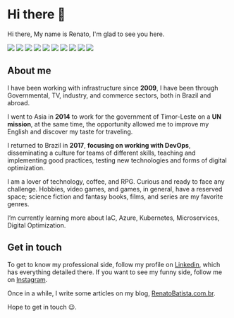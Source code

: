 # Hi there 👋

<!--
**zenatuz/zenatuz** is a ✨ _special_ ✨ repository because its `README.md` (this file) appears on your GitHub profile.

Here are some ideas to get you started:

- 🔭 I’m currently working on ...
- 🌱 I’m currently learning ...
- 👯 I’m looking to collaborate on ...
- 🤔 I’m looking for help with ...
- 💬 Ask me about ...
- 📫 How to reach me: ...
- 😄 Pronouns: ...
- ⚡ Fun fact: ...
-->
Hi there, My name is Renato, I'm glad to see you here.

<!-- ![renato_batista_350.png](renato_batista_350.png) -->


<!-- ![Github stats](https://github-readme-stats.vercel.app/api?username=zenatuz&theme=chartreuse-dark&show_icons=true&count_private=true) -->

<!-- ![Top Languages Card](https://github-readme-stats.vercel.app/api/top-langs/?username=zenatuz&theme=chartreuse-dark) -->


![](https://img.shields.io/badge/OS-Linux-informational?style=flat-square&logo=linux)
![](https://img.shields.io/badge/Container-Docker-informational?style=flat-square&logo=docker) 
![](https://img.shields.io/badge/Orcherstrator-Kubernetes-informational?style=flat-square&logo=kubernetes) 
![](https://img.shields.io/badge/Orcherstrator-Openshift-informational?style=flat-square&logo=openshift) 
![](https://img.shields.io/badge/CI/CD-Gitlab-informational?style=flat-square-square&logo=gitlab) 
![](https://img.shields.io/badge/Automation-Ansible-informational?style=flat-square-square&logo=ansible) 
![](https://img.shields.io/badge/Dev-Python-informational?style=flat-square-square&logo=python) 
![](https://img.shields.io/badge/Cloud-AWS-informational?style=flat-square-square&logo=aws) 
![](https://img.shields.io/badge/Cloud-Azure-informational?style=flat-square-square&logo=azure) 
![](https://img.shields.io/badge/Scripting-Bash-informational?style=flat-square-square&logo=bash) 

## About me
I have been working with infrastructure since **2009**, I have been through Governmental, TV, industry, and commerce sectors, both in Brazil and abroad.

I went to Asia in **2014** to work for the government of Timor-Leste on a **UN mission**, at the same time, the opportunity allowed me to improve my English and discover my taste for traveling.

I returned to Brazil in **2017**, **focusing on working with DevOps**, disseminating a culture for teams of different skills, teaching and implementing good practices, testing new technologies and forms of digital optimization.

I am a lover of technology, coffee, and RPG. Curious and ready to face any challenge. Hobbies, video games, and games, in general, have a reserved space; science fiction and fantasy books, films, and series are my favorite genres.

I’m currently learning more about IaC, Azure, Kubernetes, Microservices, Digital Optimization.




## Get in touch
To get to know my professional side, follow my profile on [Linkedin](https://linkedin.com/in/renato-r-batista), which has everything detailed there.
If you want to see my funny side, follow me on [Instagram](https://instagram.com/zenatuz).

Once in a while, I write some articles on my blog, [RenatoBatista.com.br](https://renatobatista.com.br).

Hope to get in touch 😉.
